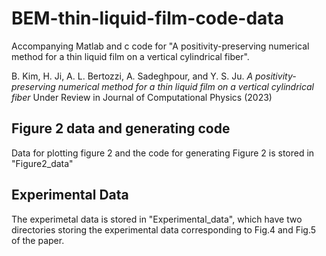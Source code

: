 # BEM-thin-liquid-film-code-data
Accompanying Matlab and c code for "A positivity-preserving numerical method for a thin liquid film on a vertical cylindrical fiber".

B. Kim, H. Ji, A. L. Bertozzi, A. Sadeghpour, and Y. S. Ju. *A positivity-
preserving numerical method for a thin liquid film on a vertical cylindrical fiber*
Under Review in Journal of Computational Physics (2023)
## Figure 2 data and generating code
Data for plotting figure 2 and the code for generating Figure 2 is stored in "Figure2_data"
## Experimental Data
The experimetal data is stored in "Experimental_data", which have two directories storing the experimental data corresponding to Fig.4 and Fig.5 of the paper. 
